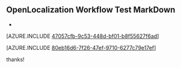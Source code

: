 ## OpenLocalization Workflow Test MarkDown
* 

[AZURE.INCLUDE [47057cfb-9c53-448d-bf01-b8f55627f6ad](calleeMd1.md)]



[AZURE.INCLUDE [80eb16d6-7f26-47ef-9710-6277c79e17ef](calleeMd2.md)]

 
thanks!
